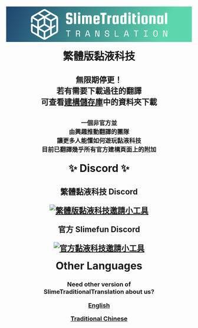 <p align="center">
  <a href="https://slimetraditionaltranslation.github.io/">
    <img alt="繁體黏液科技網站" src="https://raw.githubusercontent.com/SlimeTraditionalTranslation/.github/main/logo/Github/logo.png" width="998">
  </a>
</p>

<h1 align="center" style="margin-top: 0px;">
  繁體版黏液科技
</h1>

<h2 align="center">
  <p>
    無限期停更！<br>
    若有需要下載過往的翻譯<br>
    可查看<a href="https://github.com/SlimeTraditionalTranslation/builds">建構儲存庫</a>中的資料夾下載
  </p>
<h2>

<h3 align="center">
  <p>
    一個非官方並<br>
    由興趣推動翻譯的團隊<br>
    讓更多人能懂如何遊玩黏液科技<br>
    目前已翻譯幾乎所有官方建構頁面上的附加
  </p>
<h3>

<h1 align="center" style="margin-top: 0px;">
  ✨ Discord ✨
</h1>

<h2 align="center">
  <p>繁體黏液科技 Discord</p>
  <a href="https://discord.gg/GF4CwjFXT9">
    <img alt="繁體版黏液科技邀請小工具" src="https://discordapp.com/api/guilds/769186119551156224/widget.png?style=banner2">
  </a>
  <br>
  <p>官方 Slimefun Discord</p>
  <a href="https://discord.gg/slimefun">
    <img alt="官方黏液科技邀請小工具" src="https://discordapp.com/api/guilds/565557184348422174/widget.png?style=banner2">
  </a>
</h2>

<h1 align="center" style="margin-top: 0px;">
  Other Languages
</h1>

<h3 align="center">
  <p>
    Need other version of<br>
    SlimeTraditionalTranslation about us?
  </p>
  <a href="https://github.com/SlimeTraditionalTranslation/.github/blob/main/profile/README_en_US.md">
    <p>English</p>
  </a>
  <a href="https://github.com/SlimeTraditionalTranslation/.github/blob/main/profile/README.md">
    <p>Traditional Chinese</p>
  </a>
</h3>
